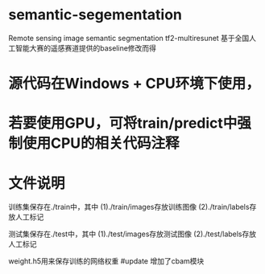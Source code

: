 # semantic-segementation
Remote sensing image semantic segmentation tf2-multiresunet
基于全国人工智能大赛的遥感赛道提供的baseline修改而得
# 源代码在Windows + CPU环境下使用，
# 若要使用GPU，可将train/predict中强制使用CPU的相关代码注释

# 文件说明
训练集保存在./train中，其中
(1)./train/images存放训练图像
(2)./train/labels存放人工标记

测试集保存在./test中，其中
(1)./test/images存放测试图像
(2)./test/labels存放人工标记

weight.h5用来保存训练的网络权重
#update
增加了cbam模块

